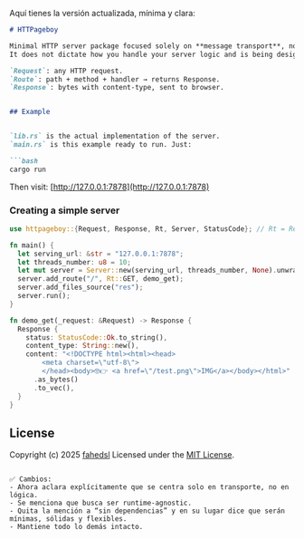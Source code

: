 Aquí tienes la versión actualizada, mínima y clara:

````markdown
# HTTPageboy

Minimal HTTP server package focused solely on **message transport**, not processing.
It does not dictate how you handle your server logic and is being designed to be **runtime agnostic**, with minimal, solid and flexible dependencies.

`Request`: any HTTP request.
`Route`: path + method + handler → returns Response.
`Response`: bytes with content-type, sent to browser.


## Example


`lib.rs` is the actual implementation of the server.
`main.rs` is this example ready to run. Just:

```bash
cargo run
````

Then visit: [http://127.0.0.1:7878](http://127.0.0.1:7878)

### Creating a simple server

```rust
use httpageboy::{Request, Response, Rt, Server, StatusCode}; // Rt = RequestType

fn main() {
  let serving_url: &str = "127.0.0.1:7878";
  let threads_number: u8 = 10;
  let mut server = Server::new(serving_url, threads_number, None).unwrap();
  server.add_route("/", Rt::GET, demo_get);
  server.add_files_source("res");
  server.run();
}

fn demo_get(_request: &Request) -> Response {
  Response {
    status: StatusCode::Ok.to_string(),
    content_type: String::new(),
    content: "<!DOCTYPE html><html><head>
        <meta charset=\"utf-8\">
        </head><body>🤓👉 <a href=\"/test.png\">IMG</a></body></html>"
      .as_bytes()
      .to_vec(),
  }
}
```

## License

Copyright (c) 2025 [fahedsl](https://gitlab.com/fahedsl)
Licensed under the [MIT License](https://opensource.org/licenses/MIT).

```

✅ Cambios:
- Ahora aclara explícitamente que se centra solo en transporte, no en lógica.
- Se menciona que busca ser runtime-agnostic.
- Quita la mención a “sin dependencias” y en su lugar dice que serán mínimas, sólidas y flexibles.
- Mantiene todo lo demás intacto.
```

